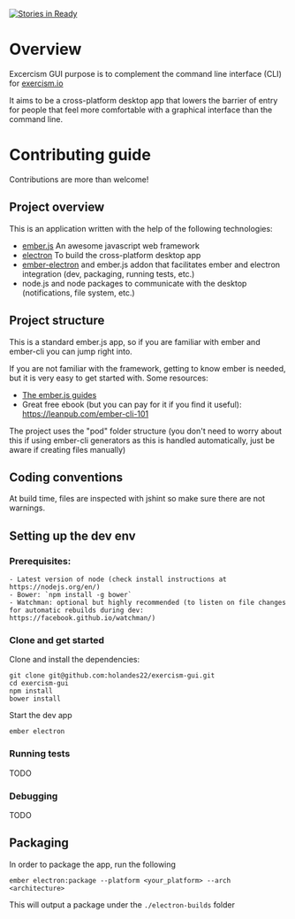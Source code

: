 [![Stories in Ready](https://badge.waffle.io/holandes22/exercism-gui.png?label=ready&title=Ready)](https://waffle.io/holandes22/exercism-gui)

# Overview

Excercism GUI purpose is to complement the command line interface (CLI) for [exercism.io](http://exercism.io/)

It aims to be a cross-platform desktop app that lowers the barrier of entry for people that feel
more comfortable with a graphical interface than the command line.

# Contributing guide

Contributions are more than welcome!

## Project overview

This is an application written with the help of the following technologies:

- [ember.js](http://emberjs.com/) An awesome javascript web framework
- [electron](http://electron.atom.io/) To build the cross-platform desktop app
- [ember-electron](https://github.com/felixrieseberg/ember-electron) and ember.js addon that facilitates
  ember and electron integration (dev, packaging, running tests, etc.)
- node.js and node packages to communicate with the desktop (notifications, file system, etc.)

## Project structure

This is a standard ember.js app, so if you are familiar with ember and ember-cli you can jump right into.

If you are not familiar with the framework, getting to know ember is needed, but it is very easy to get started with.
Some resources:

- [The ember.js guides]( https://guides.emberjs.com/v2.6.0/)
- Great free ebook (but you can pay for it if you find it useful): https://leanpub.com/ember-cli-101

The project uses the "pod" folder structure (you don't need to worry about this if using ember-cli generators
as this is handled automatically, just be aware if creating files manually)

## Coding conventions

At build time, files are inspected with jshint so make sure there are not warnings.

## Setting up the dev env

### Prerequisites:

    - Latest version of node (check install instructions at https://nodejs.org/en/)
    - Bower: `npm install -g bower`
    - Watchman: optional but highly recommended (to listen on file changes for automatic rebuilds during dev: https://facebook.github.io/watchman/)


### Clone and get started

Clone and install the dependencies:

    git clone git@github.com:holandes22/exercism-gui.git
    cd exercism-gui
    npm install
    bower install

Start the dev app

    ember electron

### Running tests
TODO

### Debugging
TODO

## Packaging

In order to package the app, run the following

    ember electron:package --platform <your_platform> --arch <architecture>

This will output a package under the `./electron-builds` folder

